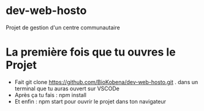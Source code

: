 # dev-web-hosto
Projet de gestion d'un centre communautaire 

# La première fois que tu ouvres le Projet
- Fait git clone https://github.com/BioKobena/dev-web-hosto.git . dans un terminal que tu auras ouvert sur VSCODe
- Après ça tu fais : npm install 
- Et enfin : npm start pour ouvrir le projet dans ton navigateur